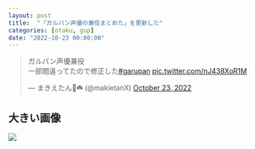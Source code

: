 ```yaml
---
layout: post
title:  "「ガルパン声優の兼役まとめた」を更新した"
categories: [otaku, gup]
date: "2022-10-23 00:00:00"
---
```


<blockquote class="twitter-tweet tw-align-center" data-conversation="none"><p lang="ja" dir="ltr">ガルパン声優兼役<br>一部間違ってたので修正した<a href="https://twitter.com/hashtag/garupan?src=hash&amp;ref_src=twsrc%5Etfw">#garupan</a> <a href="https://t.co/nJ438XoR1M">pic.twitter.com/nJ438XoR1M</a></p>&mdash; まきえたん🥦☘️ (@makietanX) <a href="https://twitter.com/makietanX/status/1584046677098655749?ref_src=twsrc%5Etfw">October 23, 2022</a></blockquote> <script async src="https://platform.twitter.com/widgets.js" charset="utf-8"></script>

## 大きい画像

<div class="trim">
  <div class="trim__item">
    <a href="{{ site.url }}/assets/images/2022-10-23-report/ガルパン.png">
      <img class="one" src="{{ site.url }}/assets/thumbnail/2022-10-23-report/ガルパン.png">
    </a>
  </div>
</div>